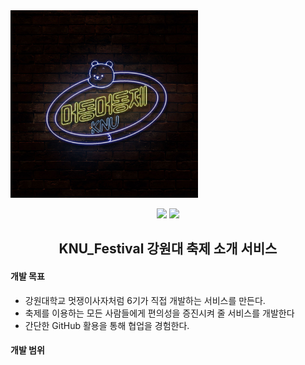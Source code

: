 <img src="./app/assets/images/plus_link.jpg" style="width:300px;"/>

<p align="center">
	<img src="https://img.shields.io/badge/LIKELION-6th-orange.svg">
	<img src="https://img.shields.io/github/license/mashape/apistatus.svg">	
</p>

<h2 align="center">KNU_Festival 강원대 축제 소개 서비스</h2>



#### 개발 목표

- 강원대학교 멋쟁이사자처럼 6기가 직접 개발하는 서비스를 만든다.
- 축제를 이용하는 모든 사람들에게 편의성을 증진시켜 줄 서비스를 개발한다
- 간단한 GitHub 활용을 통해 협업을 경험한다.

#### 개발 범위
